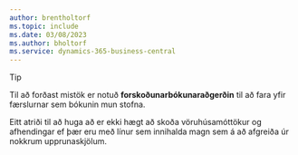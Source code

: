 ```yaml
---
author: brentholtorf
ms.topic: include
ms.date: 03/08/2023
ms.author: bholtorf
ms.service: dynamics-365-business-central
---
```


> [!TIP]
> Til að forðast mistök er notuð  **forskoðunarbókunaraðgerðin**  til að fara yfir færslurnar sem bókunin mun stofna. 
> 
> Eitt atriði til að huga að er ekki hægt að skoða vöruhúsamóttökur og afhendingar ef þær eru með línur sem innihalda magn sem á að afgreiða úr nokkrum upprunaskjölum.
